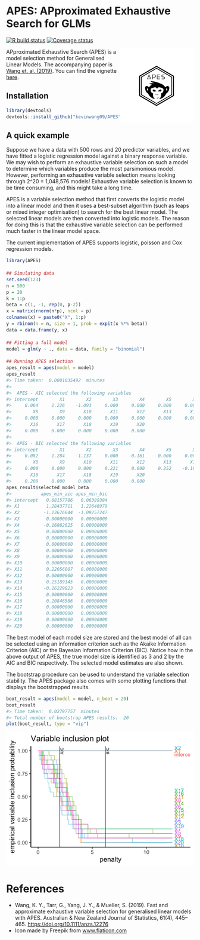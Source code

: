 
<!-- README.md is generated from README.Rmd. Please edit that file -->

# APES: APproximated Exhaustive Search for GLMs

[![R build
status](https://github.com/kevinwang09/APES/workflows/R-CMD-check/badge.svg)](https://github.com/kevinwang09/APES/actions)
[![Coverage
status](https://codecov.io/gh/kevinwang09/APES/branch/master/graph/badge.svg)](https://codecov.io/github/kevinwang09/APES?branch=master)

<img src="inst/APES_logo.png" align="right" width="200" />

APproximated Exhaustive Search (APES) is a model selection method for
Generalised Linear Models. The accompanying paper is [Wang et.
al. (2019)](https://doi.org/10.1111/anzs.12276). You can find the
vignette [here](https://kevinwang09.github.io/APES/articles/APES.html).

## Installation

``` r
library(devtools)
devtools::install_github("kevinwang09/APES")
```

## A quick example

Suppose we have a data with 500 rows and 20 predictor variables, and we
have fitted a logistic regression model against a binary response
variable. We may wish to perform an exhaustive variable selection on
such a model to determine which variables produce the most parsimonious
model. However, performing an exhaustive variable selection means
looking through 2^20 = 1,048,576 models\! Exhaustive variable selection
is known to be time consuming, and this might take a long time.

APES is a variable selection method that first converts the logistic
model into a linear model and then it uses a best-subset algorithm (such
as leaps or mixed integer optimisation) to search for the best linear
model. The selected linear models are then converted into logistic
models. The reason for doing this is that the exhaustive variable
selection can be performed much faster in the linear model space.

The current implementation of APES supports logistic, poisson and Cox
regression models.

``` r
library(APES)

## Simulating data
set.seed(123)
n = 500
p = 20
k = 1:p
beta = c(1, -1, rep(0, p-2))
x = matrix(rnorm(n*p), ncol = p)
colnames(x) = paste0("X", 1:p)
y = rbinom(n = n, size = 1, prob = expit(x %*% beta))
data = data.frame(y, x)

## Fitting a full model 
model = glm(y ~ ., data = data, family = "binomial")

## Running APES selection
apes_result = apes(model = model)
apes_result
#> Time taken:  0.0001035492  minutes 
#> 
#>  APES - AIC selected the following variables 
#> intercept        X1        X2        X3        X4        X5        X6        X7 
#>     0.064     1.226    -1.093     0.000     0.000     0.000     0.000     0.000 
#>        X8        X9       X10       X11       X12       X13       X14       X15 
#>     0.000     0.000     0.000     0.000     0.000     0.000     0.000     0.000 
#>       X16       X17       X18       X19       X20 
#>     0.000     0.000     0.000     0.000     0.000 
#> 
#>  APES - BIC selected the following variables 
#> intercept        X1        X2        X3        X4        X5        X6        X7 
#>     0.082     1.284    -1.137     0.000    -0.161     0.000     0.000     0.000 
#>        X8        X9       X10       X11       X12       X13       X14       X15 
#>     0.000     0.000     0.000     0.221     0.000     0.252    -0.162     0.000 
#>       X16       X17       X18       X19       X20 
#>     0.208     0.000     0.000     0.000     0.000
apes_result$selected_model_beta
#>           apes_min_aic apes_min_bic
#> intercept   0.08157786   0.06389384
#> X1          1.28437711   1.22646979
#> X2         -1.13676644  -1.09257247
#> X3          0.00000000   0.00000000
#> X4         -0.16082625   0.00000000
#> X5          0.00000000   0.00000000
#> X6          0.00000000   0.00000000
#> X7          0.00000000   0.00000000
#> X8          0.00000000   0.00000000
#> X9          0.00000000   0.00000000
#> X10         0.00000000   0.00000000
#> X11         0.22056007   0.00000000
#> X12         0.00000000   0.00000000
#> X13         0.25189145   0.00000000
#> X14        -0.16229823   0.00000000
#> X15         0.00000000   0.00000000
#> X16         0.20846586   0.00000000
#> X17         0.00000000   0.00000000
#> X18         0.00000000   0.00000000
#> X19         0.00000000   0.00000000
#> X20         0.00000000   0.00000000
```

The best model of each model size are stored and the best model of all
can be selected using an information criterion such as the Akaike
Information Criterion (AIC) or the Bayesian Information Criterion (BIC).
Notice how in the above output of APES, the true model size is
identified as 3 and 2 by the AIC and BIC respectively. The selected
model estimates are also shown.

The bootstrap procedure can be used to understand the variable selection
stability. The APES package also comes with some plotting functions that
displays the bootstrapped results.

``` r
boot_result = apes(model = model, n_boot = 20)
boot_result
#> Time taken:  0.02797757  minutes 
#> Total number of bootstrap APES results:  20
plot(boot_result, type = "vip")
```

![](man/figures/README-unnamed-chunk-3-1.png)<!-- -->

# References

  - Wang, K. Y., Tarr, G., Yang, J. Y., & Mueller, S. (2019). Fast and
    approximate exhaustive variable selection for generalised linear
    models with APES. Australian & New Zealand Journal of Statistics,
    61(4), 445–465. <https://doi.org/10.1111/anzs.12276>
  - Icon made by Freepik from www.flaticon.com
